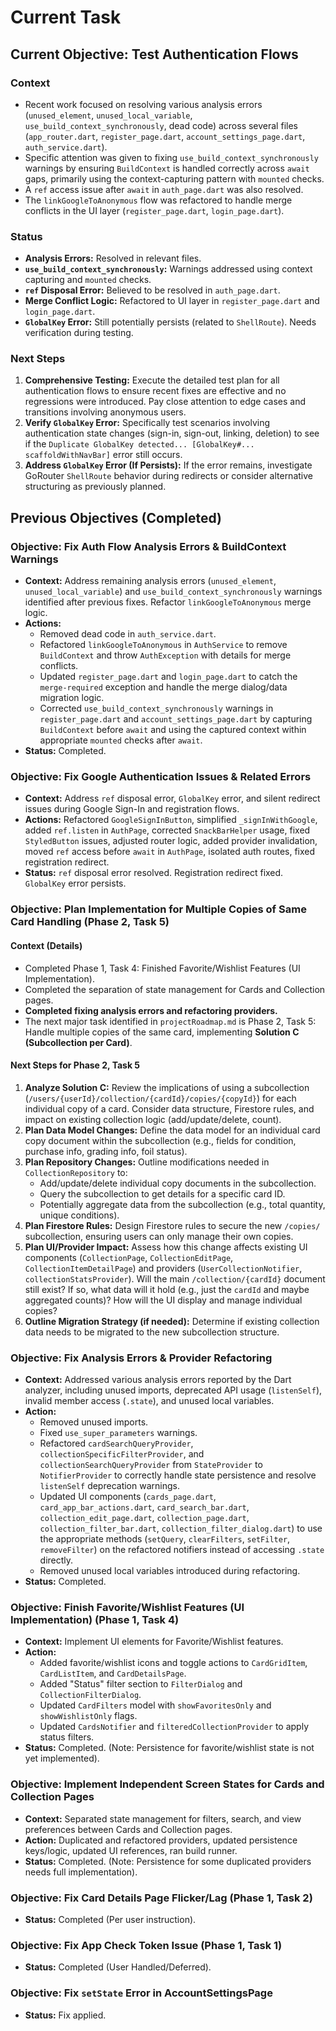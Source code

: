 # Current Task

## Current Objective: Test Authentication Flows

### Context

- Recent work focused on resolving various analysis errors (`unused_element`, `unused_local_variable`, `use_build_context_synchronously`, dead code) across several files (`app_router.dart`, `register_page.dart`, `account_settings_page.dart`, `auth_service.dart`).
- Specific attention was given to fixing `use_build_context_synchronously` warnings by ensuring `BuildContext` is handled correctly across `await` gaps, primarily using the context-capturing pattern with `mounted` checks.
- A `ref` access issue after `await` in `auth_page.dart` was also resolved.
- The `linkGoogleToAnonymous` flow was refactored to handle merge conflicts in the UI layer (`register_page.dart`, `login_page.dart`).

### Status

- **Analysis Errors:** Resolved in relevant files.
- **`use_build_context_synchronously`:** Warnings addressed using context capturing and `mounted` checks.
- **`ref` Disposal Error:** Believed to be resolved in `auth_page.dart`.
- **Merge Conflict Logic:** Refactored to UI layer in `register_page.dart` and `login_page.dart`.
- **`GlobalKey` Error:** Still potentially persists (related to `ShellRoute`). Needs verification during testing.

### Next Steps

1. **Comprehensive Testing:** Execute the detailed test plan for all authentication flows to ensure recent fixes are effective and no regressions were introduced. Pay close attention to edge cases and transitions involving anonymous users.
2. **Verify `GlobalKey` Error:** Specifically test scenarios involving authentication state changes (sign-in, sign-out, linking, deletion) to see if the `Duplicate GlobalKey detected... [GlobalKey#... scaffoldWithNavBar]` error still occurs.
3. **Address `GlobalKey` Error (If Persists):** If the error remains, investigate GoRouter `ShellRoute` behavior during redirects or consider alternative structuring as previously planned.

## Previous Objectives (Completed)

### Objective: Fix Auth Flow Analysis Errors & BuildContext Warnings

- **Context:** Address remaining analysis errors (`unused_element`, `unused_local_variable`) and `use_build_context_synchronously` warnings identified after previous fixes. Refactor `linkGoogleToAnonymous` merge logic.
- **Actions:**
  - Removed dead code in `auth_service.dart`.
  - Refactored `linkGoogleToAnonymous` in `AuthService` to remove `BuildContext` and throw `AuthException` with details for merge conflicts.
  - Updated `register_page.dart` and `login_page.dart` to catch the `merge-required` exception and handle the merge dialog/data migration logic.
  - Corrected `use_build_context_synchronously` warnings in `register_page.dart` and `account_settings_page.dart` by capturing `BuildContext` before `await` and using the captured context within appropriate `mounted` checks after `await`.
- **Status:** Completed.

### Objective: Fix Google Authentication Issues & Related Errors

- **Context:** Address `ref` disposal error, `GlobalKey` error, and silent redirect issues during Google Sign-In and registration flows.
- **Actions:** Refactored `GoogleSignInButton`, simplified `_signInWithGoogle`, added `ref.listen` in `AuthPage`, corrected `SnackBarHelper` usage, fixed `StyledButton` issues, adjusted router logic, added provider invalidation, moved `ref` access before `await` in `AuthPage`, isolated auth routes, fixed registration redirect.
- **Status:** `ref` disposal error resolved. Registration redirect fixed. `GlobalKey` error persists.

### Objective: Plan Implementation for Multiple Copies of Same Card Handling (Phase 2, Task 5)

#### Context (Details)

- Completed Phase 1, Task 4: Finished Favorite/Wishlist Features (UI Implementation).
- Completed the separation of state management for Cards and Collection pages.
- **Completed fixing analysis errors and refactoring providers.**
- The next major task identified in `projectRoadmap.md` is Phase 2, Task 5: Handle multiple copies of the same card, implementing **Solution C (Subcollection per Card)**.

#### Next Steps for Phase 2, Task 5

1. **Analyze Solution C:** Review the implications of using a subcollection (`/users/{userId}/collection/{cardId}/copies/{copyId}`) for each individual copy of a card. Consider data structure, Firestore rules, and impact on existing collection logic (add/update/delete, count).
2. **Plan Data Model Changes:** Define the data model for an individual card copy document within the subcollection (e.g., fields for condition, purchase info, grading info, foil status).
3. **Plan Repository Changes:** Outline modifications needed in `CollectionRepository` to:
    - Add/update/delete individual copy documents in the subcollection.
    - Query the subcollection to get details for a specific card ID.
    - Potentially aggregate data from the subcollection (e.g., total quantity, unique conditions).
4. **Plan Firestore Rules:** Design Firestore rules to secure the new `/copies/` subcollection, ensuring users can only manage their own copies.
5. **Plan UI/Provider Impact:** Assess how this change affects existing UI components (`CollectionPage`, `CollectionEditPage`, `CollectionItemDetailPage`) and providers (`UserCollectionNotifier`, `collectionStatsProvider`). Will the main `/collection/{cardId}` document still exist? If so, what data will it hold (e.g., just the `cardId` and maybe aggregated counts)? How will the UI display and manage individual copies?
6. **Outline Migration Strategy (if needed):** Determine if existing collection data needs to be migrated to the new subcollection structure.

### Objective: Fix Analysis Errors & Provider Refactoring

- **Context:** Addressed various analysis errors reported by the Dart analyzer, including unused imports, deprecated API usage (`listenSelf`), invalid member access (`.state`), and unused local variables.
- **Action:**
  - Removed unused imports.
  - Fixed `use_super_parameters` warnings.
  - Refactored `cardSearchQueryProvider`, `collectionSpecificFilterProvider`, and `collectionSearchQueryProvider` from `StateProvider` to `NotifierProvider` to correctly handle state persistence and resolve `listenSelf` deprecation warnings.
  - Updated UI components (`cards_page.dart`, `card_app_bar_actions.dart`, `card_search_bar.dart`, `collection_edit_page.dart`, `collection_page.dart`, `collection_filter_bar.dart`, `collection_filter_dialog.dart`) to use the appropriate methods (`setQuery`, `clearFilters`, `setFilter`, `removeFilter`) on the refactored notifiers instead of accessing `.state` directly.
  - Removed unused local variables introduced during refactoring.
- **Status:** Completed.

### Objective: Finish Favorite/Wishlist Features (UI Implementation) (Phase 1, Task 4)

- **Context:** Implement UI elements for Favorite/Wishlist features.
- **Action:**
  - Added favorite/wishlist icons and toggle actions to `CardGridItem`, `CardListItem`, and `CardDetailsPage`.
  - Added "Status" filter section to `FilterDialog` and `CollectionFilterDialog`.
  - Updated `CardFilters` model with `showFavoritesOnly` and `showWishlistOnly` flags.
  - Updated `CardsNotifier` and `filteredCollectionProvider` to apply status filters.
- **Status:** Completed. (Note: Persistence for favorite/wishlist state is not yet implemented).

### Objective: Implement Independent Screen States for Cards and Collection Pages

- **Context:** Separated state management for filters, search, and view preferences between Cards and Collection pages.
- **Action:** Duplicated and refactored providers, updated persistence keys/logic, updated UI references, ran build runner.
- **Status:** Completed. (Note: Persistence for some duplicated providers needs full implementation).

### Objective: Fix Card Details Page Flicker/Lag (Phase 1, Task 2)

- **Status:** Completed (Per user instruction).

### Objective: Fix App Check Token Issue (Phase 1, Task 1)

- **Status:** Completed (User Handled/Deferred).

### Objective: Fix `setState` Error in AccountSettingsPage

- **Status:** Fix applied.
